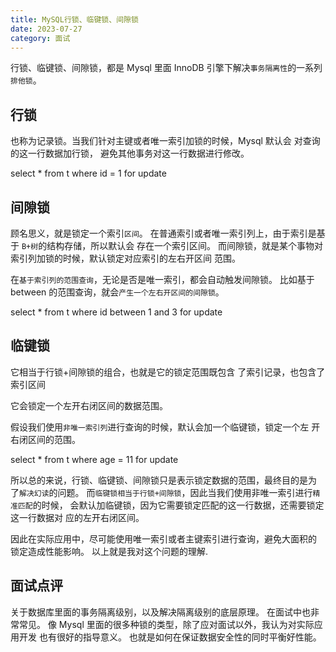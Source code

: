 ```yaml
---
title: MySQL行锁、临键锁、间隙锁
date: 2023-07-27
category: 面试
---
```


行锁、临键锁、间隙锁，都是 Mysql 里面 InnoDB 引擎下解决`事务隔离性`的一系列`排他锁`。

## 行锁

也称为记录锁。当我们针对主键或者唯一索引加锁的时候，Mysql 默认会 对查询的这一行数据加行锁， 避免其他事务对这一行数据进行修改。

select * from t where id = 1 for update

## 间隙锁

顾名思义，就是锁定一个索引`区间`。 在普通索引或者唯一索引列上，由于索引是基于 `B+树`的结构存储，所以默认会 存在一个索引区间。 而间隙锁，就是某个事物对索引列加锁的时候，默认锁定对应索引的左右开区间 范围。

在`基于索引列的范围查询`，无论是否是唯一索引，都会自动触发间隙锁。 比如基于 between 的范围查询，就会`产生一个左右开区间的间隙锁`。

select * from t where id between 1 and 3 for update

## 临键锁

它相当于行锁+间隙锁的组合，也就是它的锁定范围既包含 了索引记录，也包含了索引区间

它会锁定一个左开右闭区间的数据范围。

假设我们使用`非唯一索引列`进行查询的时候，默认会加一个临键锁，锁定一个左 开右闭区间的范围。

select * from t where age = 11 for update

所以总的来说，行锁、临键锁、间隙锁只是表示锁定数据的范围，最终目的是为 了`解决幻读`的问题。 而`临键锁相当于行锁+间隙锁`，因此当我们使用非唯一索引进行`精准匹配`的时候， 会默认加临键锁，因为它需要锁定匹配的这一行数据，还需要锁定这一行数据对 应的左开右闭区间。

因此在实际应用中，尽可能使用唯一索引或者主键索引进行查询，避免大面积的 锁定造成性能影响。 以上就是我对这个问题的理解.

## 面试点评 

关于数据库里面的事务隔离级别，以及解决隔离级别的底层原理。 在面试中也非常常见。 像 Mysql 里面的很多种锁的类型，除了应对面试以外，我认为对实际应用开发 也有很好的指导意义。 也就是如何在保证数据安全性的同时平衡好性能。
